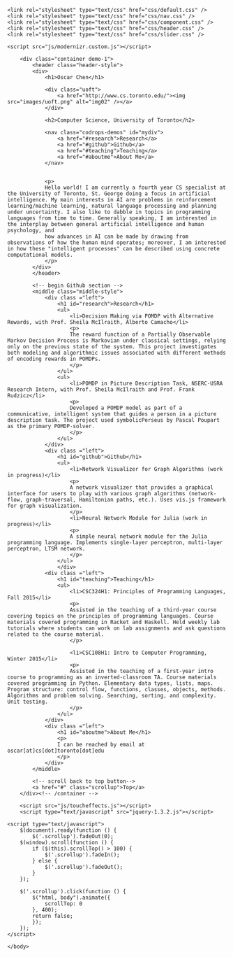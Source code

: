 <!DOCTYPE html>
<html lang="en" class="no-js">

<!-- this is the head for making everything work-->
<head>
	<meta charset="UTF-8" />
	<meta http-equiv="X-UA-Compatible" content="IE=edge,chrome=1">
	<meta name="viewport" content="width=device-width, initial-scale=1.0">
	<title>Oscar Chen</title>
	<meta name="description" content="" />
	<meta name="keywords" content="" />
	<link rel="shortcut icon" href="../favicon.ico">

	<link rel="stylesheet" type="text/css" href="css/default.css" />
    <link rel="stylesheet" type="text/css" href="css/nav.css" />
	<link rel="stylesheet" type="text/css" href="css/component.css" />
    <link rel="stylesheet" type="text/css" href="css/header.css" />
    <link rel="stylesheet" type="text/css" href="css/slider.css" />

	<script src="js/modernizr.custom.js"></script>
</head>
	<body>
<!--             <div id="slidy-container">
                <figure id="slidy">
                <img src="images/uoft.png" alt="">
                <img src="images/uoft_cs.png" alt="">
                </figure>
            </div> -->

		<div class="container demo-1">
			<header class="header-style">
			<div>
				<h1>Oscar Chen</h1>

                <div class="uoft">
                    <a href="http://www.cs.toronto.edu/"><img src="images/uoft.png" alt="img02" /></a>
                </div>

                <h2>Computer Science, University of Toronto</h2>

				<nav class="codrops-demos" id="mydiv">
					<a href="#research">Research</a>
					<a href="#github">Github</a>
                    <a href="#teaching">Teaching</a>
					<a href="#aboutme">About Me</a>
				</nav>


				<p>
				Hello world! I am currently a fourth year CS specialist at the University of Toronto, St. George doing a focus in artificial intelligence. My main interests in AI are problems in reinforcement learning/machine learning, natural language processing and planning under uncertainty. I also like to dabble in topics in programming languages from time to time. Generally speaking, I am interested in the interplay between general artificial intelligence and human psychology, and
                how advances in AI can be made by drawing from observations of how the human mind operates; moreover, I am interested in how these "intelligent processes" can be described using concrete computational models.
				</p>
			</div>
			</header>
<!-- 			<ul class="grid cs-style-1">
				<li>
                    <figure>
                        <img src="images/1.png" alt="img01">
                        <figcaption>
                            <h3>Research</h3>
                            <span>Anonymous</span>
                            <a href="index.html">Take a look</a>
                        </figcaption>
                    </figure>
                </li>
                <li>
                    <figure>
                        <img src="images/2.png" alt="img02">
                        <figcaption>
                            <h3>Contact Information</h3>
                            <span>email: oscar[at]cs[dot]toronto[dot]edu </span>
                            <a href="index.html">Take a look</a>
                        </figcaption>
                    </figure>
                </li>
                <li>
                    <figure>
                        <img src="images/4.png" alt="img04">
                        <figcaption>
                            <h3>Project #1: Network Visualizer</h3>
                            <span>Anonymous</span>
                            <a href="network_visualizer.html">Take a look</a>
                        </figcaption>
                    </figure>
                </li>
                <li>
                    <figure>
                        <img src="images/5.png" alt="img05">
                        <figcaption>
                            <h3>Project #2: Neural Networks with Julia</h3>
                            <span>Anonymous</span>
                            <a href="index.html">Take a look</a>
                        </figcaption>
                    </figure>
                </li>
                <li>
                    <figure>
                        <img src="images/3.png" alt="img03">
                        <figcaption>
                            <h3>Foo</h3>
                            <span>Bar</span>
                            <a href="index.html">Take a look</a>
                        </figcaption>
                    </figure>
                </li>
                <li>
                    <figure>
                        <img src="images/6.png" alt="img06">
                        <figcaption>
                            <h3>Foo</h3>
                            <span>Bar</span>
                            <a href="index.html">Take a look</a>
                        </figcaption>
                    </figure>
                </li>
            </ul> -->
            <!-- begin Github section -->
            <middle class="middle-style">
                <div class ="left">
                    <h1 id="research">Research</h1>
                    <ul>
                        <li>Decision Making via POMDP with Alternative Rewards, with Prof. Sheila McIlraith, Alberto Camacho</li>
                        <p>
                        The reward function of a Partially Observable Markov Decision Process is Markovian under classical settings, relying only on the previous state of the system. This project investigates both modeling and algorithmic issues associated with different methods of encoding rewards in POMDPs.
                        </p>
                    </ul>
                    <ul>
                        <li>POMDP in Picture Description Task, NSERC-USRA Research Intern, with Prof. Sheila McIlraith and Prof. Frank Rudzicz</li>
                        <p>
                        Developed a POMDP model as part of a communicative, intelligent system that guides a person in a picture description task. The project used symbolicPerseus by Pascal Poupart as the primary POMDP-solver.
                        </p>
                    </ul>
                </div>
                <div class ="left">
                    <h1 id="github">Github</h1>
                    <ul>
                        <li>Network Visualizer for Graph Algorithms (work in progress)</li>
                        <p>
                        A network visualizer that provides a graphical interface for users to play with various graph algorithms (network-flow, graph-traversal, Hamiltonian paths, etc.). Uses vis.js framework for graph visualization.
                        </p>
                        <li>Neural Network Module for Julia (work in progress)</li>
                        <p>
                        A simple neural network module for the Julia programming language. Implements single-layer perceptron, multi-layer perceptron, LTSM network.
                        </p>
                    </ul>
                    </div>
                <div class ="left">
                    <h1 id="teaching">Teaching</h1>
                    <ul>
                        <li>CSC324H1: Principles of Programming Languages, Fall 2015</li>
                        <p>
                        Assisted in the teaching of a third-year course covering topics on the principles of programming languages. Course materials covered programming in Racket and Haskell. Held weekly lab tutorials where students can work on lab assignments and ask questions related to the course material.
                        </p>

                        <li>CSC108H1: Intro to Computer Programming, Winter 2015</li>
                        <p>
                        Assisted in the teaching of a first-year intro course to programming as an inverted-classroom TA. Course materials covered programming in Python. Elementary data types, lists, maps. Program structure: control flow, functions, classes, objects, methods. Algorithms and problem solving. Searching, sorting, and complexity. Unit testing.
                        </p>
                    </ul>
                </div>
                <div class ="left">
                    <h1 id="aboutme">About Me</h1>
                    <p>
                    I can be reached by email at oscar[at]cs[dot]toronto[dot]edu
                    </p>
                </div>
            </middle>

            <!-- scroll back to top button-->
            <a href="#" class="scrollup">Top</a>
		</div><!-- /container -->

		<script src="js/toucheffects.js"></script>
        <script type="text/javascript" src="jquery-1.3.2.js"></script>
<!--         <script type="text/javascript">
            $(function() {
                // $('#nav').stop().animate({'opacity':'0'},1000);
                // $('#nav').opacity = 0;
                $(window).scroll(function(){
                    var scrollTop = $(window).scrollTop();

                    /* this variable below defines when the bar should show*/
                    if(scrollTop > 800)
                        /*the number at the very end controls the speed of fadein and fadeout. smaller means faster*/
                        $('#nav').stop().animate({'opacity':'1'},200);
                    else
                        $('#nav').stop().animate({'opacity':'0'},200);
                });

                the code snippet below is unneccsary
                $('#nav').hover(
                    function (e) {
                        var scrollTop = $(window).scrollTop();
                        if(scrollTop > 800){
                            $('#nav').stop().animate({'opacity':'0'},200);
                        }
                    },
                    function (e) {
                        var scrollTop = $(window).scrollTop();
                        if(scrollTop > 0){
                            $('#nav').stop().animate({'opacity':'1'},200);
                        }
                    }
                );
            });
        </script> -->
    <script type="text/javascript">
        $(document).ready(function () {
            $('.scrollup').fadeOut(0);
        $(window).scroll(function () {
            if ($(this).scrollTop() > 100) {
                $('.scrollup').fadeIn();
            } else {
                $('.scrollup').fadeOut();
            }
        });

        $('.scrollup').click(function () {
            $("html, body").animate({
                scrollTop: 0
            }, 400);
            return false;
            });
        });
    </script>
<!--     <script>
var timeOnSlide = 3,
timeBetweenSlides = 1,
animationstring = 'animation',
animation = false,
keyframeprefix = '',
domPrefixes = 'Webkit Moz O Khtml'.split(' '),
pfx = '',
slidy = document.getElementById("slidy");
if (slidy.style.animationName !== undefined) { animation = true; }
if ( animation === false ) {
for ( var i = 0; i < domPrefixes.length; i++ ) {
if ( slidy.style[ domPrefixes[i] + 'AnimationName' ] !== undefined ) {
pfx = domPrefixes[ i ];
animationstring = pfx + 'Animation';
keyframeprefix = '-' + pfx.toLowerCase() + '-';
animation = true;
break;
} } }
if ( animation === false ) {
// animate using a JavaScript fallback, if you wish
} else {
var images = slidy.getElementsByTagName("img"),
firstImg = images[0],
imgWrap = firstImg.cloneNode(false);
slidy.appendChild(imgWrap);
var imgCount = images.length,
totalTime = (timeOnSlide + timeBetweenSlides) * (imgCount - 1),
slideRatio = (timeOnSlide / totalTime)*100,
moveRatio = (timeBetweenSlides / totalTime)*100,
basePercentage = 100/imgCount,
position = 0,
css = document.createElement("style");
css.type = "text/css";
css.innerHTML += "#slidy { text-align: left; margin: 0; font-size: 0; position: relative; width: " + (imgCount * 100) + "%; }";
css.innerHTML += "#slidy img { float: left; width: " + basePercentage + "%; }";
css.innerHTML += "@"+keyframeprefix+"keyframes slidy {";
for (i=0;i<(imgCount-1); i++) {
position+= slideRatio;
css.innerHTML += position+"% { left: -"+(i * 100)+"%; }";
position += moveRatio;
css.innerHTML += position+"% { left: -"+((i+1) * 100)+"%; }";
}
css.innerHTML += "}";
css.innerHTML += "#slidy { left: 0%; "+keyframeprefix+"transform: translate3d(0,0,0); "+keyframeprefix+"animation: "+totalTime+"s slidy infinite; }";
document.body.appendChild(css);
}
</script> -->

	</body>
</html>
